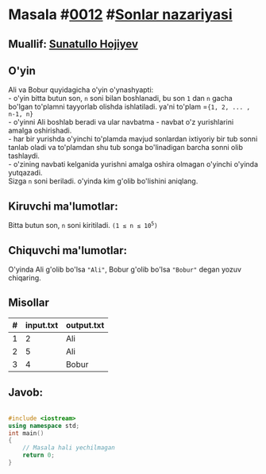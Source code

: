 <h1>Masala #<a href="https://robocontest.uz/tasks/0012">0012</a> #<a href="https://robocontest.uz/tasks?category=4">Sonlar nazariyasi</a></h1>
<h2> Muallif: <a href="https://robocontest.uz/profile/sunnat">Sunatullo Hojiyev</a></h2>
<h2>O'yin</h2>
<p>Ali va Bobur quyidagicha o'yin o'ynashyapti:<br>- o'yin bitta butun son, <code>n</code> soni bilan boshlanadi, bu son <code>1</code> dan <code>n</code> gacha bo'lgan to'plamni tayyorlab olishda ishlatiladi. ya'ni to'plam =<code>{1, 2, ... , n-1, n}</code><br>
    - o'yinni Ali boshlab beradi va ular navbatma - navbat o'z yurishlarini amalga oshirishadi.<br>
    - har bir yurishda o'yinchi to'plamda mavjud sonlardan ixtiyoriy bir tub sonni tanlab oladi va to'plamdan shu tub songa bo'linadigan barcha sonni olib tashlaydi.<br>
    - o'zining navbati kelganida yurishni amalga oshira olmagan o'yinchi o'yinda yutqazadi.<br>
    Sizga <code>n</code> soni beriladi. o'yinda kim g'olib bo'lishini aniqlang.</p>
<h2>Kiruvchi ma'lumotlar:</h2>
<p>Bitta butun son, <code>n</code> soni kiritiladi. <code>(1 ≤ n ≤ 10<sup>5</sup>)</code></p>
<h2>Chiquvchi ma'lumotlar:</h2>
<p>O'yinda Ali g'olib bo'lsa <code>"Ali"</code>, Bobur g'olib bo'lsa <code>"Bobur"</code> degan yozuv chiqaring.</p>
<h2>Misollar</h2>
<table>
    <thead>
        <tr>
            <th>#</th>
            <th>input.txt</th>
            <th>output.txt</th>
        </tr>
    </thead>
    <tbody>
            <tr>
                <td>1</td>
                <td>2</td>
                <td>Ali</td>
            </tr>
            <tr>
                <td>2</td>
                <td>5</td>
                <td>Ali</td>
            </tr>
            <tr>
                <td>3</td>
                <td>4</td>
                <td>Bobur</td>
            </tr>
    </tbody>
</table>    
<h2>Javob:</h2>

######
```cpp
#include <iostream>
using namespace std;
int main()
{
    // Masala hali yechilmagan
    return 0;
}
```
